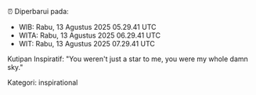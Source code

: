 ⏰ Diperbarui pada:
- WIB: Rabu, 13 Agustus 2025 05.29.41 UTC
- WITA: Rabu, 13 Agustus 2025 06.29.41 UTC
- WIT: Rabu, 13 Agustus 2025 07.29.41 UTC

Kutipan Inspiratif:
"You weren't just a star to me, you were my whole damn sky."


Kategori: inspirational

